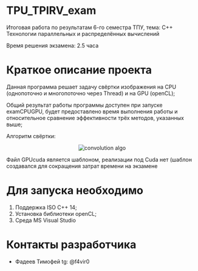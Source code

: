 # TPU_TPIRV_exam

 Итоговая работа по результатам 6-го семестра ТПУ, тема: C++ Технологии параллельных и распределённых вычислений
 
 Время решения экзамена: 2.5 часа
# Краткое описание проекта
 Данная программа решает задачу свёртки изображения на CPU (однопоточно и многопоточно через Thread) и на GPU (openCL);
 
 Общий результат работы программы доступен при запуске examCPUGPU, будет предоставлено время выполнения работы и относительное сравнение эффективности трёх методов, указанных выше;
 
 Алгоритм свёртки:
 <p align="center">
 <img src="https://user-images.githubusercontent.com/82373483/215270174-8a1fd566-dbe4-4d1d-96b2-510872d68f7a.png" alt="convolution algo"/>
 </p>
 
 Файл GPUcuda является шаблоном, реализации под Cuda нет (шаблон создавался для сокращения затрат времени на экзамене
 
# Для запуска необходимо
  1. Поддержка ISO C++ 14;
  2. Установка библиотеки openCL;
  3. Среда MS Visual Studio
  
# Контакты разработчика
  - Фадеев Тимофей tg: @f4vir0
